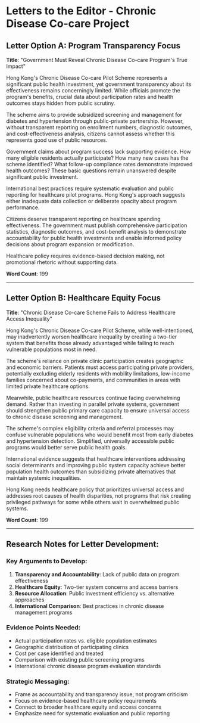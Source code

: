 # Letters to the Editor - Chronic Disease Co-care Project

## Letter Option A: Program Transparency Focus

**Title**: "Government Must Reveal Chronic Disease Co-care Program's True Impact"

Hong Kong's Chronic Disease Co-care Pilot Scheme represents a significant public health investment, yet government transparency about its effectiveness remains concerningly limited. While officials promote the program's benefits, crucial data about participation rates and health outcomes stays hidden from public scrutiny.

The scheme aims to provide subsidized screening and management for diabetes and hypertension through public-private partnership. However, without transparent reporting on enrollment numbers, diagnostic outcomes, and cost-effectiveness analysis, citizens cannot assess whether this represents good use of public resources.

Government claims about program success lack supporting evidence. How many eligible residents actually participate? How many new cases has the scheme identified? What follow-up compliance rates demonstrate improved health outcomes? These basic questions remain unanswered despite significant public investment.

International best practices require systematic evaluation and public reporting for healthcare pilot programs. Hong Kong's approach suggests either inadequate data collection or deliberate opacity about program performance.

Citizens deserve transparent reporting on healthcare spending effectiveness. The government must publish comprehensive participation statistics, diagnostic outcomes, and cost-benefit analysis to demonstrate accountability for public health investments and enable informed policy decisions about program expansion or modification.

Healthcare policy requires evidence-based decision making, not promotional rhetoric without supporting data.

**Word Count**: 199

---

## Letter Option B: Healthcare Equity Focus

**Title**: "Chronic Disease Co-care Scheme Fails to Address Healthcare Access Inequality"

Hong Kong's Chronic Disease Co-care Pilot Scheme, while well-intentioned, may inadvertently worsen healthcare inequality by creating a two-tier system that benefits those already advantaged while failing to reach vulnerable populations most in need.

The scheme's reliance on private clinic participation creates geographic and economic barriers. Patients must access participating private providers, potentially excluding elderly residents with mobility limitations, low-income families concerned about co-payments, and communities in areas with limited private healthcare options.

Meanwhile, public healthcare resources continue facing overwhelming demand. Rather than investing in parallel private systems, government should strengthen public primary care capacity to ensure universal access to chronic disease screening and management.

The scheme's complex eligibility criteria and referral processes may confuse vulnerable populations who would benefit most from early diabetes and hypertension detection. Simplified, universally accessible public programs would better serve public health goals.

International evidence suggests that healthcare interventions addressing social determinants and improving public system capacity achieve better population health outcomes than subsidizing private alternatives that maintain systemic inequalities.

Hong Kong needs healthcare policy that prioritizes universal access and addresses root causes of health disparities, not programs that risk creating privileged pathways for some while others wait in overwhelmed public systems.

**Word Count**: 199

---

## Research Notes for Letter Development:

### Key Arguments to Develop:

1. **Transparency and Accountability**: Lack of public data on program effectiveness
2. **Healthcare Equity**: Two-tier system concerns and access barriers
3. **Resource Allocation**: Public investment efficiency vs. alternative approaches
4. **International Comparison**: Best practices in chronic disease management programs

### Evidence Points Needed:

- Actual participation rates vs. eligible population estimates
- Geographic distribution of participating clinics
- Cost per case identified and treated
- Comparison with existing public screening programs
- International chronic disease program evaluation standards

### Strategic Messaging:

- Frame as accountability and transparency issue, not program criticism
- Focus on evidence-based healthcare policy requirements
- Connect to broader healthcare equity and access concerns
- Emphasize need for systematic evaluation and public reporting
